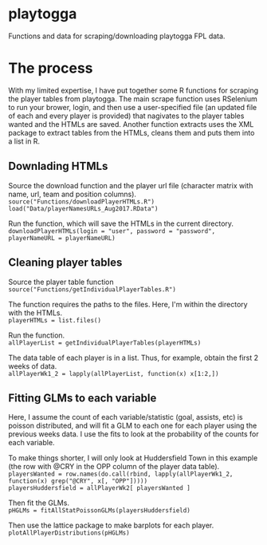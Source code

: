 # playtogga
Functions and data for scraping/downloading playtogga FPL data.  

# The process
With my limited expertise, I have put together some R functions for scraping the player tables from playtogga. The main scrape function uses RSelenium to run your brower, login, and then use a user-specified file (an updated file of each and every player is provided) that nagivates to the player tables wanted and the HTMLs are saved. Another function extracts uses the XML package to extract tables from the HTMLs, cleans them and puts them into a list in R.

## Downlading HTMLs

Source the download function and the player url file (character matrix with name, url, team and position columns).
`source("Functions/downloadPlayerHTMLs.R")`  
`load("Data/playerNamesURLs_Aug2017.RData")`  
  
Run the function, which will save the HTMLs in the current directory.  
`downloadPlayerHTMLs(login = "user", password = "password", playerNameURL = playerNameURL)`

## Cleaning player tables

Source the player table function
`source("Functions/getIndividualPlayerTables.R")`  

The function requires the paths to the files. Here, I'm within the directory with the HTMLs.   
`playerHTMLs = list.files()`

Run the function.  
`allPlayerList = getIndividualPlayerTables(playerHTMLs)`  

The data table of each player is in a list. Thus, for example, obtain the first 2 weeks of data.  
`allPlayerWk1_2 = lapply(allPlayerList, function(x) x[1:2,])`

## Fitting GLMs to each variable

Here, I assume the count of each variable/statistic (goal, assists, etc) is poisson distributed, and will fit a GLM to each one for each player using the previous weeks data. I use the fits to look at the probability of the counts for each variable.  

To make things shorter, I will only look at Huddersfield Town in this example (the row with @CRY in the OPP column of the player data table).  
`playersWanted = row.names(do.call(rbind, lapply(allPlayerWk1_2, function(x) grep("@CRY", x[, "OPP"]))))`  
`playersHuddersfield = allPlayerWk2[ playersWanted ]`  

Then fit the GLMs.  
`pHGLMs = fitAllStatPoissonGLMs(playersHuddersfield)`  

Then use the lattice package to make barplots for each player.  
`plotAllPlayerDistributions(pHGLMs)`  



